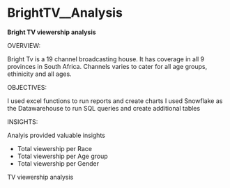 # BrightTV__Analysis

**Bright TV viewership analysis**

OVERVIEW:

Bright Tv is a 19 channel broadcasting house. 
It has coverage in all 9 provinces in South Africa. Channels varies to cater for all age groups, ethinicity and all ages.

OBJECTIVES:

I used excel functions to run reports and create charts
I used Snowflake as the Datawarehouse to run SQL queries and create additional tables

INSIGHTS:

Analyis provided valuable insights
* Total viewership per Race
* Total viewership per Age group
* Total viewership per Gender






TV viewership analysis
